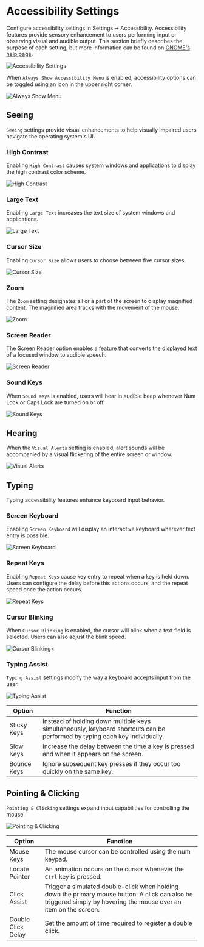 # Accessibility Settings

Configure accessibility settings in Settings ➞ Accessibility. Accessibility features provide sensory enhancement to users performing input or observing visual and audible output. This section briefly describes the purpose of each setting, but more information can be found on [GNOME's help page](https://help.gnome.org/users/gnome-help/stable/a11y.html).

![Accessibility Settings](/images/accessibility-settings/accessibility-settings.png)

When `Always Show Accessibility Menu` is enabled, accessibility options can be toggled using an icon in the upper right corner.

![Always Show Menu](/images/accessibility-settings/always-show-menu.png)

## Seeing

`Seeing` settings provide visual enhancements to help visually impaired users navigate the operating system's UI.

### High Contrast

Enabling `High Contrast` causes system windows and applications to display the high contrast color scheme.

![High Contrast](/images/accessibility-settings/high-contrast.png)

### Large Text

Enabling `Large Text` increases the text size of system windows and applications.

![Large Text](/images/accessibility-settings/large-text.gif)

### Cursor Size

Enabling `Cursor Size` allows users to choose between five cursor sizes.

![Cursor Size](/images/accessibility-settings/cursor-size.png)

### Zoom

The `Zoom` setting designates all or a part of the screen to display magnified content. The magnified area tracks with the movement of the mouse.

![Zoom](/images/accessibility-settings/zoom.png)

### Screen Reader

The Screen Reader option enables a feature that converts the displayed text of a focused window to audible speech.

![Screen Reader](/images/accessibility-settings/screen-reader.png)

### Sound Keys

When `Sound Keys` is enabled, users will hear in audible beep whenever Num Lock or Caps Lock are turned on or off.

![Sound Keys](/images/accessibility-settings/sound-keys.png)

## Hearing

When the `Visual Alerts` setting is enabled, alert sounds will be accompanied by a visual flickering of the entire screen or window.

![Visual Alerts](/images/accessibility-settings/anim.gif)

## Typing

Typing accessibility features enhance keyboard input behavior.

### Screen Keyboard

Enabling `Screen Keyboard` will display an interactive keyboard wherever text entry is possible.

![Screen Keyboard](/images/accessibility-settings/screen-keyboard.gif)
### Repeat Keys

Enabling `Repeat Keys` cause key entry to repeat when a key is held down. Users can configure the delay before this actions occurs, and the repeat speed once the action occurs.

![Repeat Keys](/images/accessibility-settings/repeat-keys.gif)

### Cursor Blinking

When `Cursor Blinking` is enabled, the cursor will blink when a text field is selected. Users can also adjust the blink speed.

![Cursor Blinking](/images/accessibility-settings/cursor-blinking.gif)<

### Typing Assist

`Typing Assist` settings modify the way a keyboard accepts input from the user.

![Typing Assist](/images/accessibility-settings/typing-assist.png)

| Option | Function |
|--------|--------|
| Sticky Keys | Instead of holding down multiple keys simultaneously, keyboard shortcuts can be performed by typing each key individually. |
| Slow Keys | Increase the delay between the time a key is pressed and when it appears on the screen. |
| Bounce Keys | Ignore subsequent key presses if they occur too quickly on the same key. |

## Pointing & Clicking

`Pointing & Clicking` settings expand input capabilities for controlling the mouse.

![Pointing & Clicking](/images/accessibility-settings/pointing-clicking.png)

| Option | Function |
|--------|----------|
| Mouse Keys | The mouse cursor can be controlled using the num keypad. |
| Locate Pointer | An animation occurs on the cursor whenever the `Ctrl` key is pressed. |
| Click Assist | Trigger a simulated double-click when holding down the primary mouse button. A click can also be triggered simply by hovering the mouse over an item on the screen. |
| Double Click Delay | Set the amount of time required to register a double click. |
